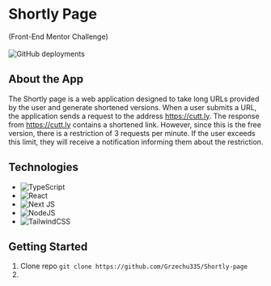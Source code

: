 # Shortly Page
(Front-End Mentor Challenge) </br> </br>
![GitHub deployments](https://img.shields.io/github/deployments/grzechu335/shortly-page/production?style=for-the-badge) 

## About the App
The Shortly page is a web application designed to take long URLs provided by the user and generate shortened versions. When a user submits a URL, the application sends a request to the address https://cutt.ly. The response from https://cutt.ly contains a shortened link. However, since this is the free version, there is a restriction of 3 requests per minute. If the user exceeds this limit, they will receive a notification informing them about the restriction.

## Technologies
- ![TypeScript](https://img.shields.io/badge/typescript-%23007ACC.svg?style=for-the-badge&logo=typescript&logoColor=white)
- ![React](https://img.shields.io/badge/react-%2320232a.svg?style=for-the-badge&logo=react&logoColor=%2361DAFB)
- ![Next JS](https://img.shields.io/badge/Next-black?style=for-the-badge&logo=next.js&logoColor=white)
- ![NodeJS](https://img.shields.io/badge/node.js-6DA55F?style=for-the-badge&logo=node.js&logoColor=white)
- ![TailwindCSS](https://img.shields.io/badge/tailwindcss-%2338B2AC.svg?style=for-the-badge&logo=tailwind-css&logoColor=white)


## Getting Started

1. Clone repo ``` git clone https://github.com/Grzechu335/Shortly-page ```
2. 

